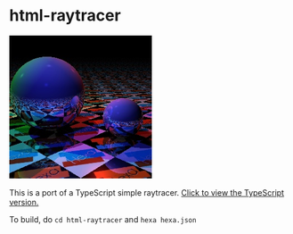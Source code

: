 # html-raytracer

![Screenshot](screenshot.jpg?raw=true)

This is a port of a TypeScript simple raytracer. [Click to view the TypeScript version.](https://www.typescriptlang.org/play/#example/building-a-raytracer)

To build, do `cd html-raytracer` and `hexa hexa.json`
